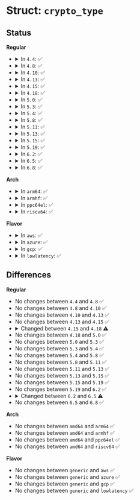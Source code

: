 # Struct: <code>crypto_type</code>

## Status
<b>Regular</b>
<ul>
<li>
<details>
<summary>In <code>4.4</code>: ✅</summary>

```c
struct crypto_type {
    unsigned int (*ctxsize)(struct crypto_alg *, u32, u32);
    unsigned int (*extsize)(struct crypto_alg *);
    int (*init)(struct crypto_tfm *, u32, u32);
    int (*init_tfm)(struct crypto_tfm *);
    void (*show)(struct seq_file *, struct crypto_alg *);
    int (*report)(struct sk_buff *, struct crypto_alg *);
    struct crypto_alg * (*lookup)(const char *, u32, u32);
    void (*free)(struct crypto_instance *);
    unsigned int type;
    unsigned int maskclear;
    unsigned int maskset;
    unsigned int tfmsize;
};
```
</details>
</li>
<li>
<details>
<summary>In <code>4.8</code>: ✅</summary>

```c
struct crypto_type {
    unsigned int (*ctxsize)(struct crypto_alg *, u32, u32);
    unsigned int (*extsize)(struct crypto_alg *);
    int (*init)(struct crypto_tfm *, u32, u32);
    int (*init_tfm)(struct crypto_tfm *);
    void (*show)(struct seq_file *, struct crypto_alg *);
    int (*report)(struct sk_buff *, struct crypto_alg *);
    struct crypto_alg * (*lookup)(const char *, u32, u32);
    void (*free)(struct crypto_instance *);
    unsigned int type;
    unsigned int maskclear;
    unsigned int maskset;
    unsigned int tfmsize;
};
```
</details>
</li>
<li>
<details>
<summary>In <code>4.10</code>: ✅</summary>

```c
struct crypto_type {
    unsigned int (*ctxsize)(struct crypto_alg *, u32, u32);
    unsigned int (*extsize)(struct crypto_alg *);
    int (*init)(struct crypto_tfm *, u32, u32);
    int (*init_tfm)(struct crypto_tfm *);
    void (*show)(struct seq_file *, struct crypto_alg *);
    int (*report)(struct sk_buff *, struct crypto_alg *);
    struct crypto_alg * (*lookup)(const char *, u32, u32);
    void (*free)(struct crypto_instance *);
    unsigned int type;
    unsigned int maskclear;
    unsigned int maskset;
    unsigned int tfmsize;
};
```
</details>
</li>
<li>
<details>
<summary>In <code>4.13</code>: ✅</summary>

```c
struct crypto_type {
    unsigned int (*ctxsize)(struct crypto_alg *, u32, u32);
    unsigned int (*extsize)(struct crypto_alg *);
    int (*init)(struct crypto_tfm *, u32, u32);
    int (*init_tfm)(struct crypto_tfm *);
    void (*show)(struct seq_file *, struct crypto_alg *);
    int (*report)(struct sk_buff *, struct crypto_alg *);
    struct crypto_alg * (*lookup)(const char *, u32, u32);
    void (*free)(struct crypto_instance *);
    unsigned int type;
    unsigned int maskclear;
    unsigned int maskset;
    unsigned int tfmsize;
};
```
</details>
</li>
<li>
<details>
<summary>In <code>4.15</code>: ✅</summary>

```c
struct crypto_type {
    unsigned int (*ctxsize)(struct crypto_alg *, u32, u32);
    unsigned int (*extsize)(struct crypto_alg *);
    int (*init)(struct crypto_tfm *, u32, u32);
    int (*init_tfm)(struct crypto_tfm *);
    void (*show)(struct seq_file *, struct crypto_alg *);
    int (*report)(struct sk_buff *, struct crypto_alg *);
    struct crypto_alg * (*lookup)(const char *, u32, u32);
    void (*free)(struct crypto_instance *);
    unsigned int type;
    unsigned int maskclear;
    unsigned int maskset;
    unsigned int tfmsize;
};
```
</details>
</li>
<li>
<details>
<summary>In <code>4.18</code>: ✅</summary>

```c
struct crypto_type {
    unsigned int (*ctxsize)(struct crypto_alg *, u32, u32);
    unsigned int (*extsize)(struct crypto_alg *);
    int (*init)(struct crypto_tfm *, u32, u32);
    int (*init_tfm)(struct crypto_tfm *);
    void (*show)(struct seq_file *, struct crypto_alg *);
    int (*report)(struct sk_buff *, struct crypto_alg *);
    void (*free)(struct crypto_instance *);
    unsigned int type;
    unsigned int maskclear;
    unsigned int maskset;
    unsigned int tfmsize;
};
```
</details>
</li>
<li>
<details>
<summary>In <code>5.0</code>: ✅</summary>

```c
struct crypto_type {
    unsigned int (*ctxsize)(struct crypto_alg *, u32, u32);
    unsigned int (*extsize)(struct crypto_alg *);
    int (*init)(struct crypto_tfm *, u32, u32);
    int (*init_tfm)(struct crypto_tfm *);
    void (*show)(struct seq_file *, struct crypto_alg *);
    int (*report)(struct sk_buff *, struct crypto_alg *);
    void (*free)(struct crypto_instance *);
    unsigned int type;
    unsigned int maskclear;
    unsigned int maskset;
    unsigned int tfmsize;
};
```
</details>
</li>
<li>
<details>
<summary>In <code>5.3</code>: ✅</summary>

```c
struct crypto_type {
    unsigned int (*ctxsize)(struct crypto_alg *, u32, u32);
    unsigned int (*extsize)(struct crypto_alg *);
    int (*init)(struct crypto_tfm *, u32, u32);
    int (*init_tfm)(struct crypto_tfm *);
    void (*show)(struct seq_file *, struct crypto_alg *);
    int (*report)(struct sk_buff *, struct crypto_alg *);
    void (*free)(struct crypto_instance *);
    unsigned int type;
    unsigned int maskclear;
    unsigned int maskset;
    unsigned int tfmsize;
};
```
</details>
</li>
<li>
<details>
<summary>In <code>5.4</code>: ✅</summary>

```c
struct crypto_type {
    unsigned int (*ctxsize)(struct crypto_alg *, u32, u32);
    unsigned int (*extsize)(struct crypto_alg *);
    int (*init)(struct crypto_tfm *, u32, u32);
    int (*init_tfm)(struct crypto_tfm *);
    void (*show)(struct seq_file *, struct crypto_alg *);
    int (*report)(struct sk_buff *, struct crypto_alg *);
    void (*free)(struct crypto_instance *);
    unsigned int type;
    unsigned int maskclear;
    unsigned int maskset;
    unsigned int tfmsize;
};
```
</details>
</li>
<li>
<details>
<summary>In <code>5.8</code>: ✅</summary>

```c
struct crypto_type {
    unsigned int (*ctxsize)(struct crypto_alg *, u32, u32);
    unsigned int (*extsize)(struct crypto_alg *);
    int (*init)(struct crypto_tfm *, u32, u32);
    int (*init_tfm)(struct crypto_tfm *);
    void (*show)(struct seq_file *, struct crypto_alg *);
    int (*report)(struct sk_buff *, struct crypto_alg *);
    void (*free)(struct crypto_instance *);
    unsigned int type;
    unsigned int maskclear;
    unsigned int maskset;
    unsigned int tfmsize;
};
```
</details>
</li>
<li>
<details>
<summary>In <code>5.11</code>: ✅</summary>

```c
struct crypto_type {
    unsigned int (*ctxsize)(struct crypto_alg *, u32, u32);
    unsigned int (*extsize)(struct crypto_alg *);
    int (*init)(struct crypto_tfm *, u32, u32);
    int (*init_tfm)(struct crypto_tfm *);
    void (*show)(struct seq_file *, struct crypto_alg *);
    int (*report)(struct sk_buff *, struct crypto_alg *);
    void (*free)(struct crypto_instance *);
    unsigned int type;
    unsigned int maskclear;
    unsigned int maskset;
    unsigned int tfmsize;
};
```
</details>
</li>
<li>
<details>
<summary>In <code>5.13</code>: ✅</summary>

```c
struct crypto_type {
    unsigned int (*ctxsize)(struct crypto_alg *, u32, u32);
    unsigned int (*extsize)(struct crypto_alg *);
    int (*init)(struct crypto_tfm *, u32, u32);
    int (*init_tfm)(struct crypto_tfm *);
    void (*show)(struct seq_file *, struct crypto_alg *);
    int (*report)(struct sk_buff *, struct crypto_alg *);
    void (*free)(struct crypto_instance *);
    unsigned int type;
    unsigned int maskclear;
    unsigned int maskset;
    unsigned int tfmsize;
};
```
</details>
</li>
<li>
<details>
<summary>In <code>5.15</code>: ✅</summary>

```c
struct crypto_type {
    unsigned int (*ctxsize)(struct crypto_alg *, u32, u32);
    unsigned int (*extsize)(struct crypto_alg *);
    int (*init)(struct crypto_tfm *, u32, u32);
    int (*init_tfm)(struct crypto_tfm *);
    void (*show)(struct seq_file *, struct crypto_alg *);
    int (*report)(struct sk_buff *, struct crypto_alg *);
    void (*free)(struct crypto_instance *);
    unsigned int type;
    unsigned int maskclear;
    unsigned int maskset;
    unsigned int tfmsize;
};
```
</details>
</li>
<li>
<details>
<summary>In <code>5.19</code>: ✅</summary>

```c
struct crypto_type {
    unsigned int (*ctxsize)(struct crypto_alg *, u32, u32);
    unsigned int (*extsize)(struct crypto_alg *);
    int (*init)(struct crypto_tfm *, u32, u32);
    int (*init_tfm)(struct crypto_tfm *);
    void (*show)(struct seq_file *, struct crypto_alg *);
    int (*report)(struct sk_buff *, struct crypto_alg *);
    void (*free)(struct crypto_instance *);
    unsigned int type;
    unsigned int maskclear;
    unsigned int maskset;
    unsigned int tfmsize;
};
```
</details>
</li>
<li>
<details>
<summary>In <code>6.2</code>: ✅</summary>

```c
struct crypto_type {
    unsigned int (*ctxsize)(struct crypto_alg *, u32, u32);
    unsigned int (*extsize)(struct crypto_alg *);
    int (*init)(struct crypto_tfm *, u32, u32);
    int (*init_tfm)(struct crypto_tfm *);
    void (*show)(struct seq_file *, struct crypto_alg *);
    int (*report)(struct sk_buff *, struct crypto_alg *);
    void (*free)(struct crypto_instance *);
    unsigned int type;
    unsigned int maskclear;
    unsigned int maskset;
    unsigned int tfmsize;
};
```
</details>
</li>
<li>
<details>
<summary>In <code>6.5</code>: ✅</summary>

```c
struct crypto_type {
    unsigned int (*ctxsize)(struct crypto_alg *, u32, u32);
    unsigned int (*extsize)(struct crypto_alg *);
    int (*init_tfm)(struct crypto_tfm *);
    void (*show)(struct seq_file *, struct crypto_alg *);
    int (*report)(struct sk_buff *, struct crypto_alg *);
    void (*free)(struct crypto_instance *);
    int (*report_stat)(struct sk_buff *, struct crypto_alg *);
    unsigned int type;
    unsigned int maskclear;
    unsigned int maskset;
    unsigned int tfmsize;
};
```
</details>
</li>
<li>
<details>
<summary>In <code>6.8</code>: ✅</summary>

```c
struct crypto_type {
    unsigned int (*ctxsize)(struct crypto_alg *, u32, u32);
    unsigned int (*extsize)(struct crypto_alg *);
    int (*init_tfm)(struct crypto_tfm *);
    void (*show)(struct seq_file *, struct crypto_alg *);
    int (*report)(struct sk_buff *, struct crypto_alg *);
    void (*free)(struct crypto_instance *);
    int (*report_stat)(struct sk_buff *, struct crypto_alg *);
    unsigned int type;
    unsigned int maskclear;
    unsigned int maskset;
    unsigned int tfmsize;
};
```
</details>
</li>
</ul>
<b>Arch</b>
<ul>
<li>
<details>
<summary>In <code>arm64</code>: ✅</summary>

```c
struct crypto_type {
    unsigned int (*ctxsize)(struct crypto_alg *, u32, u32);
    unsigned int (*extsize)(struct crypto_alg *);
    int (*init)(struct crypto_tfm *, u32, u32);
    int (*init_tfm)(struct crypto_tfm *);
    void (*show)(struct seq_file *, struct crypto_alg *);
    int (*report)(struct sk_buff *, struct crypto_alg *);
    void (*free)(struct crypto_instance *);
    unsigned int type;
    unsigned int maskclear;
    unsigned int maskset;
    unsigned int tfmsize;
};
```
</details>
</li>
<li>
<details>
<summary>In <code>armhf</code>: ✅</summary>

```c
struct crypto_type {
    unsigned int (*ctxsize)(struct crypto_alg *, u32, u32);
    unsigned int (*extsize)(struct crypto_alg *);
    int (*init)(struct crypto_tfm *, u32, u32);
    int (*init_tfm)(struct crypto_tfm *);
    void (*show)(struct seq_file *, struct crypto_alg *);
    int (*report)(struct sk_buff *, struct crypto_alg *);
    void (*free)(struct crypto_instance *);
    unsigned int type;
    unsigned int maskclear;
    unsigned int maskset;
    unsigned int tfmsize;
};
```
</details>
</li>
<li>
<details>
<summary>In <code>ppc64el</code>: ✅</summary>

```c
struct crypto_type {
    unsigned int (*ctxsize)(struct crypto_alg *, u32, u32);
    unsigned int (*extsize)(struct crypto_alg *);
    int (*init)(struct crypto_tfm *, u32, u32);
    int (*init_tfm)(struct crypto_tfm *);
    void (*show)(struct seq_file *, struct crypto_alg *);
    int (*report)(struct sk_buff *, struct crypto_alg *);
    void (*free)(struct crypto_instance *);
    unsigned int type;
    unsigned int maskclear;
    unsigned int maskset;
    unsigned int tfmsize;
};
```
</details>
</li>
<li>
<details>
<summary>In <code>riscv64</code>: ✅</summary>

```c
struct crypto_type {
    unsigned int (*ctxsize)(struct crypto_alg *, u32, u32);
    unsigned int (*extsize)(struct crypto_alg *);
    int (*init)(struct crypto_tfm *, u32, u32);
    int (*init_tfm)(struct crypto_tfm *);
    void (*show)(struct seq_file *, struct crypto_alg *);
    int (*report)(struct sk_buff *, struct crypto_alg *);
    void (*free)(struct crypto_instance *);
    unsigned int type;
    unsigned int maskclear;
    unsigned int maskset;
    unsigned int tfmsize;
};
```
</details>
</li>
</ul>
<b>Flavor</b>
<ul>
<li>
<details>
<summary>In <code>aws</code>: ✅</summary>

```c
struct crypto_type {
    unsigned int (*ctxsize)(struct crypto_alg *, u32, u32);
    unsigned int (*extsize)(struct crypto_alg *);
    int (*init)(struct crypto_tfm *, u32, u32);
    int (*init_tfm)(struct crypto_tfm *);
    void (*show)(struct seq_file *, struct crypto_alg *);
    int (*report)(struct sk_buff *, struct crypto_alg *);
    void (*free)(struct crypto_instance *);
    unsigned int type;
    unsigned int maskclear;
    unsigned int maskset;
    unsigned int tfmsize;
};
```
</details>
</li>
<li>
<details>
<summary>In <code>azure</code>: ✅</summary>

```c
struct crypto_type {
    unsigned int (*ctxsize)(struct crypto_alg *, u32, u32);
    unsigned int (*extsize)(struct crypto_alg *);
    int (*init)(struct crypto_tfm *, u32, u32);
    int (*init_tfm)(struct crypto_tfm *);
    void (*show)(struct seq_file *, struct crypto_alg *);
    int (*report)(struct sk_buff *, struct crypto_alg *);
    void (*free)(struct crypto_instance *);
    unsigned int type;
    unsigned int maskclear;
    unsigned int maskset;
    unsigned int tfmsize;
};
```
</details>
</li>
<li>
<details>
<summary>In <code>gcp</code>: ✅</summary>

```c
struct crypto_type {
    unsigned int (*ctxsize)(struct crypto_alg *, u32, u32);
    unsigned int (*extsize)(struct crypto_alg *);
    int (*init)(struct crypto_tfm *, u32, u32);
    int (*init_tfm)(struct crypto_tfm *);
    void (*show)(struct seq_file *, struct crypto_alg *);
    int (*report)(struct sk_buff *, struct crypto_alg *);
    void (*free)(struct crypto_instance *);
    unsigned int type;
    unsigned int maskclear;
    unsigned int maskset;
    unsigned int tfmsize;
};
```
</details>
</li>
<li>
<details>
<summary>In <code>lowlatency</code>: ✅</summary>

```c
struct crypto_type {
    unsigned int (*ctxsize)(struct crypto_alg *, u32, u32);
    unsigned int (*extsize)(struct crypto_alg *);
    int (*init)(struct crypto_tfm *, u32, u32);
    int (*init_tfm)(struct crypto_tfm *);
    void (*show)(struct seq_file *, struct crypto_alg *);
    int (*report)(struct sk_buff *, struct crypto_alg *);
    void (*free)(struct crypto_instance *);
    unsigned int type;
    unsigned int maskclear;
    unsigned int maskset;
    unsigned int tfmsize;
};
```
</details>
</li>
</ul>

## Differences
<b>Regular</b>
<ul>
<li>
No changes between <code>4.4</code> and <code>4.8</code> ✅
</li>
<li>
No changes between <code>4.8</code> and <code>4.10</code> ✅
</li>
<li>
No changes between <code>4.10</code> and <code>4.13</code> ✅
</li>
<li>
No changes between <code>4.13</code> and <code>4.15</code> ✅
</li>
<li>
<details>
<summary>Changed between <code>4.15</code> and <code>4.18</code> ⚠️</summary>
<ul>
<li>
<b>Field removed. </b>
<code>struct crypto_alg * (*lookup)(const char *, u32, u32)</code>
</li>
</ul>
</details>
</li>
<li>
No changes between <code>4.18</code> and <code>5.0</code> ✅
</li>
<li>
No changes between <code>5.0</code> and <code>5.3</code> ✅
</li>
<li>
No changes between <code>5.3</code> and <code>5.4</code> ✅
</li>
<li>
No changes between <code>5.4</code> and <code>5.8</code> ✅
</li>
<li>
No changes between <code>5.8</code> and <code>5.11</code> ✅
</li>
<li>
No changes between <code>5.11</code> and <code>5.13</code> ✅
</li>
<li>
No changes between <code>5.13</code> and <code>5.15</code> ✅
</li>
<li>
No changes between <code>5.15</code> and <code>5.19</code> ✅
</li>
<li>
No changes between <code>5.19</code> and <code>6.2</code> ✅
</li>
<li>
<details>
<summary>Changed between <code>6.2</code> and <code>6.5</code> ⚠️</summary>
<ul>
<li>
<b>Field added. </b>
<code>int (*report_stat)(struct sk_buff *, struct crypto_alg *)</code>
</li>
<li>
<b>Field removed. </b>
<code>int (*init)(struct crypto_tfm *, u32, u32)</code>
</li>
</ul>
</details>
</li>
<li>
No changes between <code>6.5</code> and <code>6.8</code> ✅
</li>
</ul>
<b>Arch</b>
<ul>
<li>
No changes between <code>amd64</code> and <code>arm64</code> ✅
</li>
<li>
No changes between <code>amd64</code> and <code>armhf</code> ✅
</li>
<li>
No changes between <code>amd64</code> and <code>ppc64el</code> ✅
</li>
<li>
No changes between <code>amd64</code> and <code>riscv64</code> ✅
</li>
</ul>
<b>Flavor</b>
<ul>
<li>
No changes between <code>generic</code> and <code>aws</code> ✅
</li>
<li>
No changes between <code>generic</code> and <code>azure</code> ✅
</li>
<li>
No changes between <code>generic</code> and <code>gcp</code> ✅
</li>
<li>
No changes between <code>generic</code> and <code>lowlatency</code> ✅
</li>
</ul>
